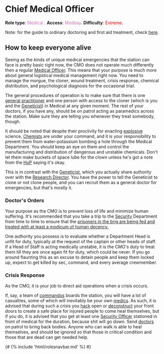 # Chief Medical Officer

**Role type**: <font color= "#d673b2">Medical</font> . **Access**: <font color="#d673b2">Medbay</font>. **Difficulty**: <font color="Red">Extreme</font>.



Note: for the guide to ordinary doctoring and first aid treatment, check [here](Medical-Doctor.md).



## How to keep everyone alive


Seeing as the kinds of unique medical emergencies that the station can face is pretty basic right now, the CMO does not operate much differently then a regular [Medical Officer](Medical-Doctor.md). This means that your purpose is much more about general logistical medical management right now. You need to manage the morgue, the cloner, wound treatment, crisis response, chemical distribution, and psychological diagnosis for the occasional trial. 


The general procedures of operation is to make sure that there is one [general practitioner](Medical-Doctor.md) and one person with access to the cloner (which is you and the [Geneticist](Geneticist.md)) in Medical at any given moment. The rest of your doctors, if you have any, should be on patrol acting as paramedics across the station. Make sure they are telling you whenever they treat somebody, though.

It should be noted that despite their proclivity for enacting [explosive](Chemistry.md) science, [Chemists](Chemist.md) are under your command, and it is your responsibility to prevent them from water-potassium bombing a hole through the Medical Department. You should keep an eye on them and control the manufacturing and distribution of dangerous and unstable chemicals. Don't let them make buckets of space lube for the clown unless he's got a note from the [HoP](HoP.md) saying it's okay.

This is in contrast with the [Geneticist](Geneticist.md), which you actually share authority over with the [Research Director](Research-Director.md). You have the power to tell the Geneticist to clone or not clone people, and you can recruit them as a general doctor for emergencies, but that's mostly it.


### Doctor's Orders

Your purpose as the CMO is to prevent loss of life and minimize human suffering. It's recommended that you take a trip to the [Security](Security.md) Department from time to time to ensure that the [prisoners in the brig are being fed and treated with at least a modicum of human decency.](So-close-to-impossible-that-it-might-as-well-not-even-exist.md)

One authority you possess is to evaluate whether a Department Head is unfit for duty, typically at the request of the captain or other heads of staff. If a Head of Staff is acting medically unstable, it is the CMO's duty to treat them till they are once again fit for duty, which could be never. If you go around flaunting this as an excuse to detain people and keep them locked up, expect to get killed by sec, command, and every average crewmember.


### Crisis Response


As the CMO, it is your job to direct aid operations when a crisis occurs.

If, say, a team of [commandos](Nuclear-Emergency.md) boards the station, you will have a lot of casualties, some of which will inevitably be your own [medics](Medical-Doctor.md). As such, it is advised that during such a crisis you [hack](Hacking-Guide.md) open or [deconstruct](Construction.md) your front doors to create a safe place for injured people to come heal themselves, but if you do, it is advised that you get at least one [Security Officer](Security.md) stationed in front of medical for the duration, because shit will go down. Send [doctors](Medical-Doctor.md) on patrol to bring back bodies. Anyone who can walk is able to heal themselves, and should be ignored so that those in critical condition and those that are dead can get needed help.

  {# {% include 'html/rolesnavbar.md' %} #}
